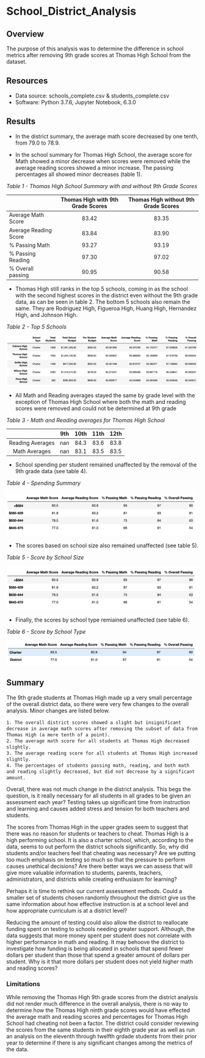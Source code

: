 # School_District_Analysis


## Overview

The purpose of this analysis was to determine the difference in school metrics after removing 9th grade scores at Thomas High School from the dataset.


## Resources

- Data source: schools_complete.csv & students_complete.csv
- Software: Python 3.7.6, Jupyter Notebook, 6.3.0

## Results

* In the district summary, the average math score decreased by one tenth, from 79.0 to 78.9.

* In the school summary for Thomas High School, the average score for Math showed a minor decrease when scores were removed while the average reading scores showed a minor increase. The passing percentages all showed minor decreases (table 1).

*Table 1 - Thomas High School Summary with and without 9th Grade Scores*

|                      |Thomas High with 9th Grade Scores | Thomas High without 9th Grade Scores|
|----------------------|:-----:|:-----:|
| Average Math Score   | 83.42 | 83.35 |
| Average Reading Score| 83.84 | 83.90 |
| % Passing Math       | 93.27 | 93.19 |
| % Passing Reading    | 97.30 | 97.02 |
| % Overall passing    | 90.95 | 90.58 |

* Thomas High still ranks in the top 5 schools, coming in as the school with the second highest scores in the district even without the 9th grade data, as can be seen in table 2. The bottom 5 schools also remain the same. They are Rodriguez High, Figueroa High, Huang High, Hernandez High, and Johnson High.

*Table 2 - Top 5 Schools*

![top_5_no_9th](https://github.com/jisellejones/School_District_Analysis/blob/main/Resources/top_5_no_9th.png)

* All Math and Reading averages stayed the same by grade level with the exception of Thomas High School where both the math and reading scores were removed and could not be determined at 9th grade

*Table 3 - Math and Reading averages for Thomas High School*

|        | 9th | 10th | 11th | 12th |
|:------:|:---:|:----:|:----:|:----:|
|Reading Averages| nan | 84.3 | 83.6 | 83.8 |
|Math Averages | nan | 83.1 | 83.5 | 83.5|

* School spending per student remained unaffected by the removal of the 9th grade data (see table 4).

*Table 4 - Spending Summary*

![spending_summary_no_9th](https://github.com/jisellejones/School_District_Analysis/blob/main/Resources/spending_summary_no_9th.png)

* The scores based on school size also remained unaffected (see table 5).

*Table 5 - Score by School Size*

![score_by_size_no_9th](https://github.com/jisellejones/School_District_Analysis/blob/main/Resources/spending_summary_no_9th.png)

* Finally, the scores by school type remiained unaffected (see table 6).

*Table 6 - Score by School Type*

![score_by_type_no_9th](https://github.com/jisellejones/School_District_Analysis/blob/main/Resources/score_by_type_no_9th.png)


## Summary

The 9th grade students at Thomas High made up a very small percentage of the overall district data, so there were very few changes to the overall analysis. Minor changes are listed below.

    1. The overall district scores showed a slight but insignificant decrease in average math scores after removing the subset of data from Thomas High (a mere tenth of a point).
    2. The average math score for all students at Thomas High decreased slightly.
    3. The average reading score for all students at Thomas High increased slightly.
    4. The percentages of students passing math, reading, and both math and reading slightly decreased, but did not decrease by a significant amount.
    
Overall, there was not much change in the district analysis. This begs the question, is it really necessary for all students in all grades to be given an assessment each year? Testing takes up significant time from instruction and learning and causes added stress and tension for both teachers and students. 

The scores from Thomas High in the upper grades seem to suggest that there was no reason for students or teachers to cheat. Thomas High is a high performing school. It is also a charter school, which, according to the data, seems to out perform the district schools significantly. So, why did students and/or teachers feel that cheating was necessary? Are we putting too much emphasis on testing so much so that the pressure to perform causes unethical decisions? Are there better ways we can assess that will give more valuable information to students, parents, teachers, administrators, and districts while creating enthusiasm for learning?

Perhaps it is time to rethink our current assessment methods. Could a smaller set of students chosen randomly throughout the district give us the same information about how effective instruction is at a school level and how appropriate curriculum is at a district level? 

Reducing the amount of testing could also allow the district to reallocate funding spent on testing to schools needing greater support. Although, the data suggests that more money spent per student does not correlate with higher performance in math and reading. It may behoove the district to investigate how funding is being allocated in schools that spend fewer dollars per student than those that spend a greater amount of dollars per student. Why is it that more dollars per student does not yield higher math and reading scores?

### Limitations

While removing the Thomas High 9th grade scores from the district analysis did not render much difference in the overall analysis, there is no way to determine how the Thomas High ninth grade scores would have effected the average math and reading scores and percentages for Thomas High School had cheating not been a factor. The district could consider reviewing the scores from the same students in their eighth grade year as well as run an analysis on the eleventh through twelfth grdade students from their prior year to determine if there is any significant changes among the metrics of the data.
